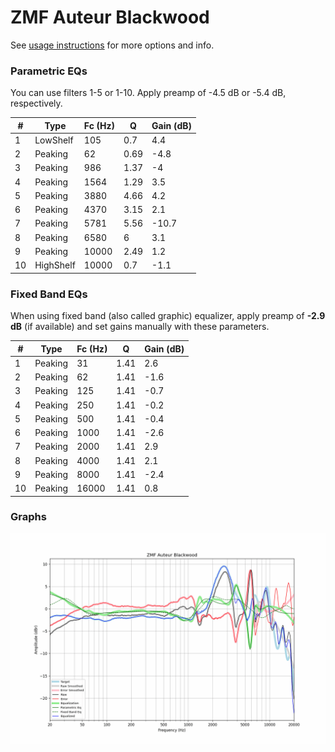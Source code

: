 # ZMF Auteur Blackwood
See [usage instructions](https://github.com/jaakkopasanen/AutoEq#usage) for more options and info.

### Parametric EQs
You can use filters 1-5 or 1-10. Apply preamp of -4.5 dB or -5.4 dB, respectively.

|   # | Type      |   Fc (Hz) |    Q |   Gain (dB) |
|-----|-----------|-----------|------|-------------|
|   1 | LowShelf  |       105 | 0.7  |         4.4 |
|   2 | Peaking   |        62 | 0.69 |        -4.8 |
|   3 | Peaking   |       986 | 1.37 |        -4   |
|   4 | Peaking   |      1564 | 1.29 |         3.5 |
|   5 | Peaking   |      3880 | 4.66 |         4.2 |
|   6 | Peaking   |      4370 | 3.15 |         2.1 |
|   7 | Peaking   |      5781 | 5.56 |       -10.7 |
|   8 | Peaking   |      6580 | 6    |         3.1 |
|   9 | Peaking   |     10000 | 2.49 |         1.2 |
|  10 | HighShelf |     10000 | 0.7  |        -1.1 |

### Fixed Band EQs
When using fixed band (also called graphic) equalizer, apply preamp of **-2.9 dB** (if available) and set gains manually with these parameters.

|   # | Type    |   Fc (Hz) |    Q |   Gain (dB) |
|-----|---------|-----------|------|-------------|
|   1 | Peaking |        31 | 1.41 |         2.6 |
|   2 | Peaking |        62 | 1.41 |        -1.6 |
|   3 | Peaking |       125 | 1.41 |        -0.7 |
|   4 | Peaking |       250 | 1.41 |        -0.2 |
|   5 | Peaking |       500 | 1.41 |        -0.4 |
|   6 | Peaking |      1000 | 1.41 |        -2.6 |
|   7 | Peaking |      2000 | 1.41 |         2.9 |
|   8 | Peaking |      4000 | 1.41 |         2.1 |
|   9 | Peaking |      8000 | 1.41 |        -2.4 |
|  10 | Peaking |     16000 | 1.41 |         0.8 |

### Graphs
![](./ZMF%20Auteur%20Blackwood.png)
